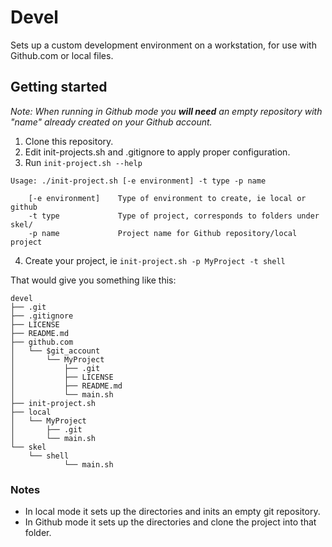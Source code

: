 Devel
======

Sets up a custom development environment on a workstation, for use with Github.com or local files. 

## Getting started

_Note: When running in Github mode you __will need__ an empty repository with "name" already created on your Github account._

1. Clone this repository.
2. Edit init-projects.sh and .gitignore to apply proper configuration.
3. Run `init-project.sh --help`
```
Usage: ./init-project.sh [-e environment] -t type -p name

    [-e environment]    Type of environment to create, ie local or github
    -t type             Type of project, corresponds to folders under skel/
    -p name             Project name for Github repository/local project
```
4. Create your project, ie `init-project.sh -p MyProject -t shell`

That would give you something like this:

```
devel
├── .git
├── .gitignore
├── LICENSE
├── README.md
├── github.com
│   └── $git_account
│       └── MyProject
│           ├── .git
│           ├── LICENSE
│           ├── README.md
│           └── main.sh
├── init-project.sh
├── local
│   └── MyProject
│       ├── .git
│       └── main.sh
└── skel
    └── shell
            └── main.sh
```

### Notes
* In local mode it sets up the directories and inits an empty git repository.
* In Github mode it sets up the directories and clone the project into that folder.
